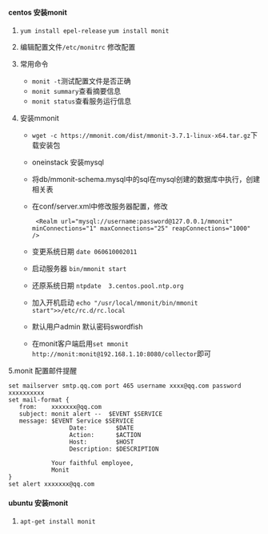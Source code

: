 #### centos 安装monit
1. `yum install epel-release`   `yum install monit`
2. 编辑配置文件`/etc/monitrc` 修改配置
3. 常用命令
    
   + `monit -t`测试配置文件是否正确  
   + `monit summary`查看摘要信息  
   + `monit status`查看服务运行信息  

4. 安装mmonit

    + `wget -c https://mmonit.com/dist/mmonit-3.7.1-linux-x64.tar.gz`下载安装包    
    + oneinstack 安装mysql  
    + 将db/mmonit-schema.mysql中的sql在mysql创建的数据库中执行，创建相关表  
    + 在conf/server.xml中修改服务器配置，修改  
    
           <Realm url="mysql://username:password@127.0.0.1/mmonit"  minConnections="1" maxConnections="25" reapConnections="1000" />

    + 变更系统日期 `date 060610002011` 
    + 启动服务器 `bin/mmonit start` 
    + 还原系统日期 `ntpdate  3.centos.pool.ntp.org` 
    + 加入开机启动 `echo "/usr/local/mmonit/bin/mmonit start">>/etc/rc.d/rc.local` 
    + 默认用户admin 默认密码swordfish  
    + 在monit客户端启用`set mmonit http://monit:monit@192.168.1.10:8080/collector`即可

5.monit 配置邮件提醒

    set mailserver smtp.qq.com port 465 username xxxx@qq.com password xxxxxxxxxx 
    set mail-format {
       from:    xxxxxxx@qq.com
       subject: monit alert --  $EVENT $SERVICE
       message: $EVENT Service $SERVICE
                     Date:        $DATE
                     Action:      $ACTION
                     Host:        $HOST
                     Description: $DESCRIPTION

                Your faithful employee,
                Monit
    }
    set alert xxxxxxx@qq.com

#### ubuntu 安装monit
1. `apt-get install monit`
